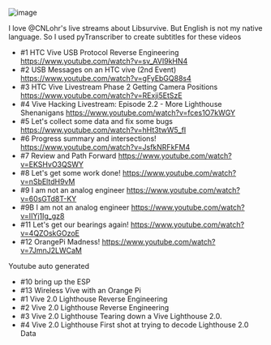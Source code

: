 ![image](https://user-images.githubusercontent.com/60751518/153804820-34160669-252f-4215-8733-e584409aebeb.png)

I love @CNLohr's live streams about Libsurvive. But English is not my native language. So I used pyTranscriber to create subtitles for these videos
- #1 HTC Vive USB Protocol Reverse Engineering
https://www.youtube.com/watch?v=sv_AVI9kHN4
- #2 USB Messages on an HTC vive (2nd Event)
https://www.youtube.com/watch?v=gFyEbGQ88s4
- #3 HTC Vive Livestream Phase 2 Getting Camera Positions
https://www.youtube.com/watch?v=RExji5EtSzE
- #4 Vive Hacking Livestream: Episode 2.2 - More Lighthouse Shenanigans
https://www.youtube.com/watch?v=fces1O7kWGY
- #5 Let's collect some data and fix some bugs
https://www.youtube.com/watch?v=hHt3twW5_fI
- #6 Progress summary and intersections!
https://www.youtube.com/watch?v=JsfkNRFkFM4
- #7 Review and Path Forward
https://www.youtube.com/watch?v=EKSHvO3QSWY
- #8 Let's get some work done!
https://www.youtube.com/watch?v=nSbEltdH9vM
- #9 I am not an analog engineer
https://www.youtube.com/watch?v=60sGTd8T-KY
- #9B I am not an analog engineer
https://www.youtube.com/watch?v=IIYj1Ig_gz8
- #11 Let's get our bearings again!
https://www.youtube.com/watch?v=4QZOskGOzoE
- #12 OrangePi Madness!
https://www.youtube.com/watch?v=7JmnJ2LWCaM

Youtube auto generated

- #10 bring up the ESP
- #13 Wireless Vive with an Orange Pi
- #1 Vive 2.0 Lighthouse Reverse Engineering
- #2 Vive 2.0 Lighthouse Reverse Engineering
- #3 Vive 2.0 Lighthouse Tearing down a Vive Lighthouse 2.0.
- #4 Vive 2.0 Lighthouse First shot at trying to decode Lighthouse 2.0 Data
